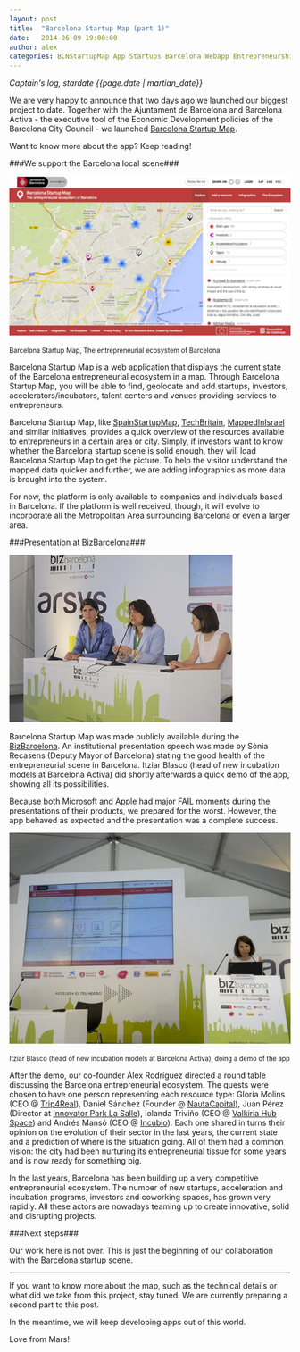 ```yaml
---
layout: post
title:  "Barcelona Startup Map (part 1)"
date:   2014-06-09 19:00:00
author: alex
categories: BCNStartupMap App Startups Barcelona Webapp Entrepreneurship Events
---
```


*Captain's log, stardate {{page.date | martian_date}}*

We are very happy to announce that two days ago we launched our biggest project to date. Together with the Ajuntament de Barcelona and Barcelona Activa - the executive tool of the Economic Development policies of the Barcelona City Council - we launched <a href="http://bcn.cat/bcnstartupmap" title="Barcelona Startup Map" target="_blank">Barcelona Startup Map</a>.

Want to know more about the app? Keep reading!

<!--more-->

###We support the Barcelona local scene###

<img src="/images/blog/post9a.png" alt="Barcelona Startup Map" title="Barcelona Startup Map" class="img-center img-rounded img-responsive" />
<p class="text-center img-footer"><small>Barcelona Startup Map, The entrepreneurial ecosystem of Barcelona</small></p>

Barcelona Startup Map is a web application that displays the current state of the Barcelona entrepreneurial ecosystem in a map. Through Barcelona Startup Map, you will be able to find, geolocate and add startups, investors, accelerators/incubators, talent centers and venues providing services to entrepreneurs.

Barcelona Startup Map, like <a href="http://www.spainstartupmap.com/" rel="nofollow" title="SpainStartupMap" target="_blank">SpainStartupMap</a>, <a href="http://techbritain.com/" rel="nofollow" title="TechBritain" target="_blank">TechBritain</a>, <a href="http://www.mappedinisrael.com/" title="MappedInIsrael" rel="nofollow" target="_blank">MappedInIsrael</a> and similar initiatives, provides a quick overview of the resources available to entrepreneurs in a certain area or city. Simply, if investors want to know whether the Barcelona startup scene is solid enough, they will load Barcelona Startup Map to get the picture. To help the visitor understand the mapped data quicker and further, we are adding infographics as more data is brought into the system.

For now, the platform is only available to companies and individuals based in Barcelona. If the platform is well received, though, it will evolve to incorporate all the Metropolitan Area surrounding Barcelona or even a larger area.

###Presentation at BizBarcelona###

<img src="/images/blog/post9b.png" alt="Barcelona Startup Map" title="Barcelona Startup Map" class="img-right img-rounded img-responsive" />

Barcelona Startup Map was made publicly available during the <a href="http://www.bizbarcelona.com/" title="BizBarcelona" rel="nofollow" target="_blank">BizBarcelona</a>. An institutional presentation speech was made by Sònia Recasens (Deputy Mayor of Barcelona) stating the good health of the entrepreneurial scene in Barcelona. Itziar Blasco (head of new incubation models at Barcelona Activa) did shortly afterwards a quick demo of the app, showing all its possibilities.

Because both <a href="http://www.dailymail.co.uk/sciencetech/article-2162027/Microsofts-Surface-tablet-crashes-stage--repeat-Bill-Gates-Windows-98-blue-screen-death-moment.html" title="Microsoft FAIL" rel="nofollow" target="_blank">Microsoft</a> and <a href="https://www.youtube.com/watch?v=vzDDO3Xb_QU" title="Apple FAIL" target="_blank" rel="nofollow">Apple</a> had major FAIL moments during the presentations of their products, we prepared for the worst. However, the app behaved as expected and the presentation was a complete success.

<img src="/images/blog/post9c.png" alt="Barcelona Startup Map" title="Barcelona Startup Map" class="img-center img-rounded img-responsive" />
<p class="text-center img-footer"><small>Itziar Blasco (head of new incubation models at Barcelona Activa), doing a demo of the app</small></p>

After the demo, our co-founder Àlex Rodríguez directed a round table discussing the Barcelona entrepreneurial ecosystem. The guests were chosen to have one person representing each resource type: Gloria Molins (CEO @ <a href="http://www.trip4real.com/" title="Trip4Real" target="_blank">Trip4Real</a>), Daniel Sánchez (Founder @ <a href="http://www.nautacapital.com/" title="NautaCapital" target="_blank">NautaCapital</a>), Juan Pérez (Director at <a href="http://technovabarcelona.org" title="Innovator Park La Salle" target="_blank">Innovator Park La Salle</a>), Iolanda Triviño (CEO @ <a href="http://www.valkiriahubspace.com" title="Valkiria Hub Space" target="_blank">Valkiria Hub Space</a>) and Andrés Mansó (CEO @ <a href="http://www.incubio.com" title="Incubio" target="_blank">Incubio</a>). Each one shared in turns their opinion on the evolution of their sector in the last years, the current state and a prediction of where is the situation going. All of them had a common vision: the city had been nurturing its entrepreneurial tissue for some years and is now ready for something big.

In the last years, Barcelona has been building up a very competitive entrepreneurial ecosystem. The number of new startups, acceleration and incubation programs, investors and coworking spaces, has grown very rapidly. All these actors are nowadays teaming up to create innovative, solid and disrupting projects.

###Next steps###

Our work here is not over. This is just the beginning of our collaboration with the Barcelona startup scene.

<hr/>

If you want to know more about the map, such as the technical details or what did we take from this project, stay tuned. We are currently preparing a second part to this post.

In the meantime, we will keep developing apps out of this world.

Love from Mars!

